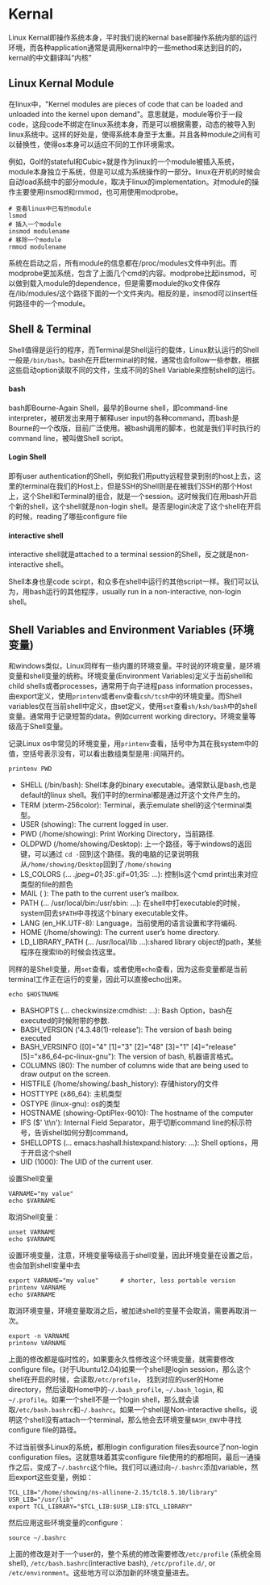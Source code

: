 # Kernal
Linux Kernal即操作系统本身，平时我们说的kernal base即操作系统内部的运行环境，而各种application通常是调用kernal中的一些method来达到目的的，kernal的中文翻译叫“内核”

## Linux Kernal Module
在linux中，"Kernel modules are pieces of code that can be loaded and unloaded into the kernel upon demand"。意思就是，module等价于一段code，这段code不绑定在linux系统本身，而是可以根据需要，动态的被导入到linux系统中。这样的好处是，使得系统本身至于太重。并且各种module之间有可以替换性，使得os本身可以适应不同的工作环境需求。

例如，Golf的stateful和Cubic+就是作为linux的一个module被插入系统，module本身独立于系统，但是可以成为系统操作的一部分。linux在开机的时候会自动load系统中的部分module，取决于linux的implementation。对module的操作主要使用insmod和rmmod，也可用使用modprobe。
```console
# 查看linux中已有的module
lsmod
# 插入一个module
insmod modulename
# 移除一个module
rmmod modulename
```
系统在启动之后，所有module的信息都在/proc/modules文件中列出。而modprobe更加系统，包含了上面几个cmd的内容。modprobe比起insmod，可以做到载入module的dependence，但是需要module的ko文件保存在/lib/modules/这个路径下面的一个文件夹内。相反的是，insmod可以insert任何路径中的一个module。


## Shell & Terminal
Shell值得是运行的程序，而Terminal是Shell运行的载体，Linux默认运行的Shell一般是`/bin/bash`。bash在开启terminal的时候，通常也会follow一些参数，根据这些启动option读取不同的文件，生成不同的Shell Variable来控制shell的运行。

#### bash
bash即Bourne-Again Shell，最早的Bourne shell，即command-line interpreter，被研发出来用于解释user input的各种command，而bash是Bourne的一个改版，目前广泛使用。被bash调用的脚本，也就是我们平时执行的command line，被叫做Shell script。

#### Login Shell
即有user authentication的Shell，例如我们用putty远程登录到别的host上去，这里的terminal在我们的Host上，但是SSH的Shell则是在被我们SSH的那个Host上，这个Shell和Terminal的组合，就是一个session。这时候我们在用bash开启个新的shell，这个shell就是non-login shell。是否是login决定了这个shell在开启的时候，reading了哪些configure file

#### interactive shell
interactive shell就是attached to a terminal session的Shell，反之就是non-interactive shell。

Shell本身也是code scirpt，和众多在shell中运行的其他script一样。我们可以认为，用bash运行的其他程序，usually run in a non-interactive, non-login shell。

## Shell Variables and Environment Variables (环境变量)
和windows类似，Linux同样有一些内置的环境变量。平时说的环境变量，是环境变量和shell变量的统称。环境变量(Environment Variables)定义于当前shell和child shells或者processes，通常用于向子进程pass information processes，由export定义，使用`printenv`或者`env`查看`csh/tcsh`中的环境变量。而Shell variables仅在当前shell中定义，由set定义，使用`set`查看`sh/ksh/bash`中的shell变量。通常用于记录短暂的data。例如current working directory。环境变量等级高于Shell变量。

记录Linux os中常见的环境变量，用`printenv`查看，括号中为其在我system中的值，空括号表示没有，可以看出数组类型是用`:`间隔开的。
```
printenv PWD
```
* SHELL (/bin/bash): Shell本身的binary executable。通常默认是bash,也是default的linux shell。我们平时的terminal都是通过开这个文件产生的。
* TERM (xterm-256color): Terminal，表示emulate shell的这个terminal类型。
* USER (showing): The current logged in user.
* PWD (/home/showing): Print Working Directory，当前路径.
* OLDPWD (/home/showing/Desktop): 上一个路径，等于windows的返回键，可以通过 `cd -`回到这个路径。我的电脑的记录说明我从`/home/showing/Desktop`回到了`/home/showing`
* LS_COLORS (... *.jpeg=01;35:*.gif=01;35: ...): 控制ls这个cmd print出来对应类型的file的颜色
* MAIL ( ): The path to the current user’s mailbox.
* PATH (... /usr/local/bin:/usr/sbin: ...): 在shell中打executable的时候，system回去`$PATH`中寻找这个binary executable文件。
* LANG (en_HK.UTF-8): Language，当前使用的语言设置和字符编码.
* HOME (/home/showing): The current user’s home directory.
* LD_LIBRARY_PATH (... /usr/local/lib ...):shared library object的path，某些程序在搜索lib的时候会找这里。

同样的是Shell变量，用`set`查看，或者使用`echo`查看，因为这些变量都是当前terminal工作正在运行的变量，因此可以直接echo出来。
```
echo $HOSTNAME
```
* BASHOPTS (... checkwinsize:cmdhist: ...): Bash Option，bash在executed的时候附带的参数.
* BASH_VERSION ('4.3.48(1)-release'): The version of bash being executed
* BASH_VERSINFO (\[0\]="4" \[1\]="3" \[2\]="48" \[3\]="1" \[4\]="release" [5]="x86_64-pc-linux-gnu"): The version of bash, 机器语言格式。
* COLUMNS (80): The number of columns wide that are being used to draw output on the screen.
* HISTFILE (/home/showing/.bash_history): 存储history的文件
* HOSTTYPE (x86_64): 主机类型
* OSTYPE (linux-gnu): os的类型
* HOSTNAME (showing-OptiPlex-9010): The hostname of the computer
* IFS ($' \t\n'): Internal Field Separator，用于切断command line的标示符号，告诉shell如何分割command。
* SHELLOPTS (... emacs:hashall:histexpand:history: ...): Shell options，用于开启这个shell
* UID (1000): The UID of the current user.

设置Shell变量
```
VARNAME="my value"
echo $VARNAME
```
取消Shell变量：
```
unset VARNAME
echo $VARNAME
```
设置环境变量，注意，环境变量等级高于shell变量，因此环境变量在设置之后，也会加到shell变量中去
```
export VARNAME="my value"      # shorter, less portable version
printenv VARNAME
echo $VARNAME
```
取消环境变量，环境变量取消之后，被加进shell的变量不会取消，需要再取消一次。
```
export -n VARNAME
printenv VARNAME
```
上面的修改都是临时性的，如果要永久性修改这个环境变量，就需要修改configure file。(对于Ubuntu12.04)如果一个shell是login session，那么这个shell在开启的时候，会读取`/etc/profile`， 找到对应的user的Home directory，然后读取Home中的`~/.bash_profile`, `~/.bash_login`, 和`~/.profile`。如果一个shell不是一个login shell，那么就会读取`/etc/bash.bashrc`和`~/.bashrc`。如果一个shell是Non-interactive shells，说明这个shell没有attach一个terminal，那么他会去环境变量`BASH_ENV`中寻找configure file的路径。

不过当前很多Linux的系统，都用login configuration files去source了non-login configuration files。这就意味着其实configure file使用的的都相同，最后一通操作之后，变成了`~/.bashrc`这个file。我们可以通过向`~/.bashrc`添加variable，然后export这些变量，例如：
```
TCL_LIB="/home/showing/ns-allinone-2.35/tcl8.5.10/library"
USR_LIB="/usr/lib"
export TCL_LIBRARY="$TCL_LIB:$USR_LIB:$TCL_LIBRARY"
```
然后应用这些环境变量的configure：
```
source ~/.bashrc
```
上面的修改是对于一个user的，整个系统的修改需要修改`/etc/profile` (系统全局shell), `/etc/bash.bashrc`(interactive bash), `/etc/profile.d/`, or `/etc/environment`。这些地方可以添加新的环境变量进去。






